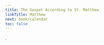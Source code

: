 ```yaml
---
title: The Gospel According to St. Matthew
linkTitle: Matthew
next: book/calendar
toc: false
---
```


.